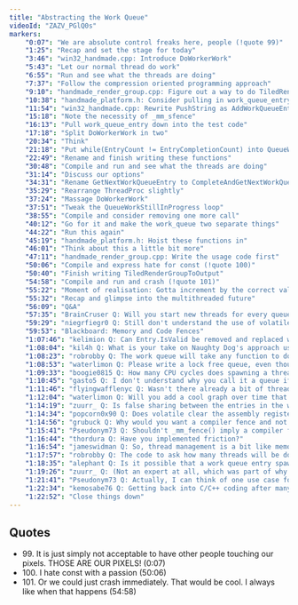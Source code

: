 ```yaml
---
title: "Abstracting the Work Queue"
videoId: "ZAZV_PGlQ0s"
markers:
    "0:07": "We are absolute control freaks here, people (!quote 99)"
    "1:25": "Recap and set the stage for today"
    "3:46": "win32_handmade.cpp: Introduce DoWorkerWork"
    "5:43": "Let our normal thread do work"
    "6:55": "Run and see what the threads are doing"
    "7:37": "Follow the compression oriented programming approach"
    "9:10": "handmade_render_group.cpp: Figure out a way to do TiledRenderGroupToOutput on multiple threads"
    "10:38": "handmade_platform.h: Consider pulling in work_queue_entry"
    "11:54": "win32_handmade.cpp: Rewrite PushString as AddWorkQueueEntry"
    "15:18": "Note the necessity of _mm_sfence"
    "16:13": "Pull work_queue_entry down into the test code"
    "17:18": "Split DoWorkerWork in two"
    "20:34": "Think"
    "21:18": "Put while(EntryCount != EntryCompletionCount) into QueueWorkStillInProgress"
    "22:49": "Rename and finish writing these functions"
    "30:48": "Compile and run and see what the threads are doing"
    "31:14": "Discuss our options"
    "34:31": "Rename GetNextWorkQueueEntry to CompleteAndGetNextWorkQueueEntry and make it take work_queue_entry Completed"
    "35:29": "Rearrange ThreadProc slightly"
    "37:24": "Massage DoWorkerWork"
    "37:51": "Tweak the QueueWorkStillInProgress loop"
    "38:55": "Compile and consider removing one more call"
    "40:12": "Go for it and make the work_queue two separate things"
    "44:22": "Run this again"
    "45:19": "handmade_platform.h: Hoist these functions in"
    "46:01": "Think about this a little bit more"
    "47:11": "handmade_render_group.cpp: Write the usage code first"
    "50:06": "Compile and express hate for const (!quote 100)"
    "50:40": "Finish writing TiledRenderGroupToOutput"
    "54:58": "Compile and run and crash (!quote 101)"
    "55:22": "Moment of realisation: Gotta increment by the correct value"
    "55:32": "Recap and glimpse into the multithreaded future"
    "56:09": "Q&A"
    "57:35": "BrainCruser Q: Will you start new threads for every queue that you make?"
    "59:29": "niegrfiegr0 Q: Still don't understand the use of volatile and memory barrier"
    "59:53": "Blackboard: Memory and Code Fences"
    "1:07:46": "kelimion Q: Can Entry.IsValid be removed and replaced with a test to see if Entry.Data != NULL?"
    "1:08:04": "kil4h Q: What is your take on Naughty Dog's approach using fibers (+ manual management) and thread affinity to core instead of using classic worker / job approach for multithreaded gameplay?"
    "1:08:23": "robrobby Q: The work queue will take any function to do it multithreaded? Does the function need to be special so that this will work?"
    "1:08:53": "waterlimon Q: Please write a lock free queue, even though I don't know what those are and if you used one"
    "1:09:33": "boogie0815 Q: How many CPU cycles does spawning a thread cost? Or better: what's the minimum amount of cycles to work in 2 threads to gain speed?"
    "1:10:45": "gasto5 Q: I don't understand why you call it a queue if it is done potentially simultaneously"
    "1:11:46": "flyingwafflenyc Q: Wasn't there already a bit of thread-related code in the win32 file?"
    "1:12:04": "waterlimon Q: Will you add a cool graph over time that shows what task (e.g. from which subsystem) each thread is working on at each moment?"
    "1:14:19": "zuurr_ Q: Is false sharing between the entries in the work queue potentially problematic (from a performance standpoint)?"
    "1:14:34": "popcorn0x90 Q: Does volatile clear the assembly registers by pushing them into the stack and then restore by popping?"
    "1:14:56": "grubuck Q: Why would you want a compiler fence and not a process fence, and vice versa?"
    "1:15:41": "Pseudonym73 Q: Shouldn't _mm_fence() imply a compiler fence? Surely there's no point otherwise..."
    "1:16:44": "thordura Q: Have you implemented friction?"
    "1:16:54": "jameswidman Q: So, thread management is a bit like memory management (in that you want to set it up ahead of time rather than allocating them on-demand)"
    "1:17:57": "robrobby Q: The code to ask how many threads will be done simultaneously by the processor is to be added?"
    "1:18:35": "alephant Q: Is it possible that a work queue entry spawn another work queue entry?"
    "1:19:26": "zuurr_ Q: (Not an expert at all, which was part of why I asked the question) False sharing causes the processor to skip the cache when different threads access stuff on the same cache line"
    "1:21:41": "Pseudonym73 Q: Actually, I can think of one use case for a compiler fence without a memory fence: writing to CPU special registers like control registers or MSRs"
    "1:22:34": "kemosabe76 Q: Getting back into C/C++ coding after many years. Don't know why you are mixing C-style structs and C++ structs?"
    "1:22:52": "Close things down"
---
```


## Quotes

* 99\. It is just simply not acceptable to have other people touching our pixels. THOSE ARE OUR PIXELS! (0:07)
* 100\. I hate const with a passion (50:06)
* 101\. Or we could just crash immediately. That would be cool. I always like when that happens (54:58)
